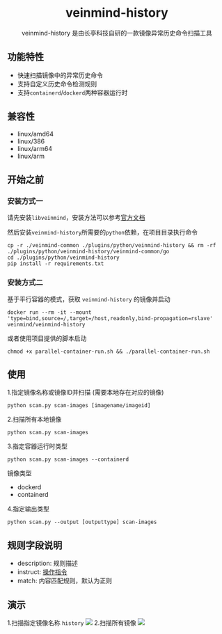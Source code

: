 <h1 align="center"> veinmind-history </h1>

<p align="center">
veinmind-history 是由长亭科技自研的一款镜像异常历史命令扫描工具 
</p>

## 功能特性

- 快速扫描镜像中的异常历史命令
- 支持自定义历史命令检测规则
- 支持`containerd`/`dockerd`两种容器运行时

## 兼容性

- linux/amd64
- linux/386
- linux/arm64
- linux/arm

## 开始之前

### 安装方式一

请先安装`libveinmind`，安装方法可以参考[官方文档](https://github.com/chaitin/libveinmind)

然后安装`veinmind-history`所需要的`python`依赖，在项目目录执行命令
```
cp -r ./veinmind-common ./plugins/python/veinmind-history && rm -rf ./plugins/python/veinmind-history/veinmind-common/go
cd ./plugins/python/veinmind-history
pip install -r requirements.txt
```

### 安装方式二

基于平行容器的模式，获取 `veinmind-history` 的镜像并启动
```
docker run --rm -it --mount 'type=bind,source=/,target=/host,readonly,bind-propagation=rslave' veinmind/veinmind-history
```

或者使用项目提供的脚本启动
```
chmod +x parallel-container-run.sh && ./parallel-container-run.sh
```

## 使用

1.指定镜像名称或镜像ID并扫描 (需要本地存在对应的镜像)

```
python scan.py scan-images [imagename/imageid]
```

2.扫描所有本地镜像

```
python scan.py scan-images
```

3.指定容器运行时类型
```
python scan.py scan-images --containerd
```

镜像类型
- dockerd
- containerd

4.指定输出类型
```
python scan.py --output [outputtype] scan-images
```

## 规则字段说明
- description: 规则描述
- instruct: [操作指令](https://docs.docker.com/engine/reference/builder/)
- match: 内容匹配规则，默认为正则

## 演示
1.扫描指定镜像名称 `history`
![](https://dinfinite.oss-cn-beijing.aliyuncs.com/image/20220329111927.png)
2.扫描所有镜像
![](https://dinfinite.oss-cn-beijing.aliyuncs.com/image/20220329111948.png)